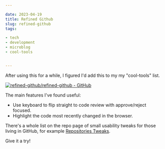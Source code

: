 ```yaml
---

date: 2023-04-19
title: Refined Github
slug: refined-github
tags:

- tech
- development
- microblog
- cool-tools


---
```



After using this for a while, I figured I'd add this to my my "cool-tools" list.

[![refined-github/refined-github - GitHub](https://gh-card.dev/repos/refined-github/refined-github.svg)](https://github.com/refined-github/refined-github)

The main features I've found useful:

- Use keyboard to flip straight to code review with approve/reject focused.
- Highlight the code most recently changed in the browser.

There's a whole list on the repo page of small usability tweaks for those living in GitHub, for example [Repositories Tweaks](https://github.com/refined-github/refined-github#repositories).

Give it a try!
